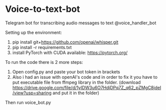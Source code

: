 # Voice-to-text-bot
Telegram bot for transcribing audio messages to text  @voice_handler_bot

Setting up the environment:
1) pip install git+https://github.com/openai/whisper.git 
2) pip install -r requirements.txt
3) install PyTorch with CUDA available: https://pytorch.org/

To run the code there is 2 more steps:
1) Open config.py and paste your bot token in brackets
2) Also i had an issue with openAI's code and in order to fix it you have to put executable file from ffmpeg library in the folder. (download https://drive.google.com/file/d/1yIDW3u6O7HdjDPq7Z_q62_pZMgC8jdeI/view?usp=sharing and put it in the folder)

Then run voice_bot.py
